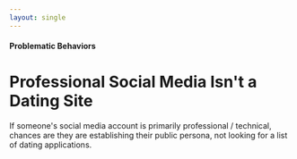 ```yaml
---
layout: single
---
```


#### Problematic Behaviors

# Professional Social Media Isn't a Dating Site

If someone's social media account is primarily professional / technical, chances are they are establishing their public persona, not looking for a list of dating applications.
